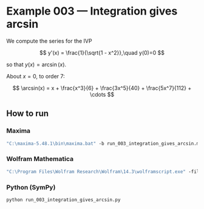 # Example 003 — Integration gives arcsin

We compute the series for the IVP

$$
y'(x) = \frac{1}{\sqrt{1 - x^2}},\quad y(0)=0
$$

so that $y(x) = \arcsin(x)$.

About $x=0$, to order 7:

$$
\arcsin(x) = x + \frac{x^3}{6} + \frac{3x^5}{40} + \frac{5x^7}{112} + \cdots
$$

## How to run

### Maxima
```bat
"C:\maxima-5.48.1\bin\maxima.bat" -b run_003_integration_gives_arcsin.mac
````

### Wolfram Mathematica

```bat
"C:\Program Files\Wolfram Research\Wolfram\14.3\wolframscript.exe" -file run_003_integration_gives_arcsin.wl
```

### Python (SymPy)

```bat
python run_003_integration_gives_arcsin.py
```
